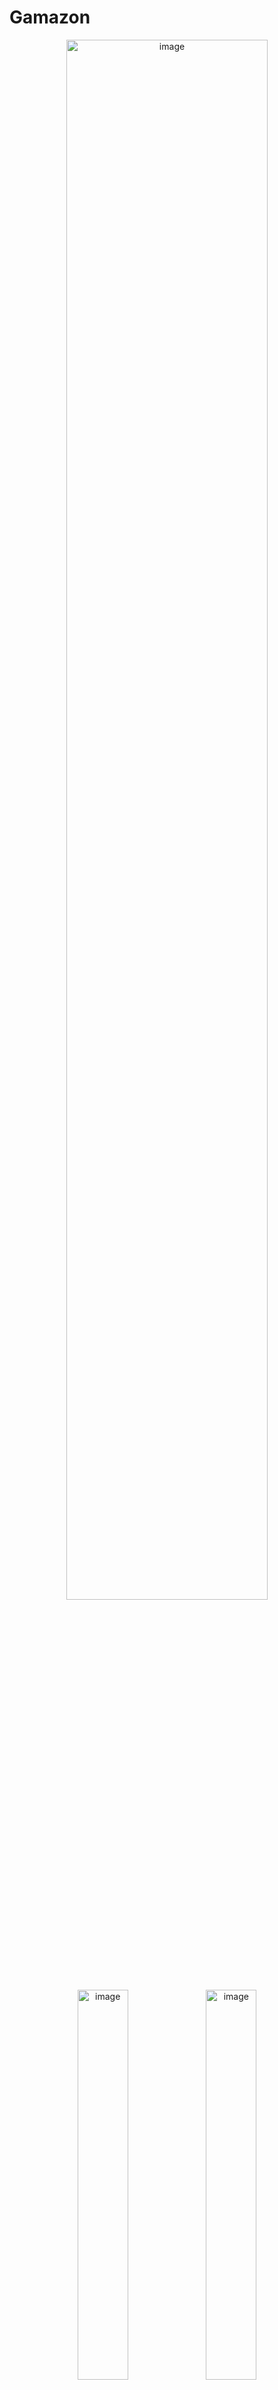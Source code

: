 # Gamazon

<div align="center">
  <img alt="image" src="https://github.com/user-attachments/assets/8663fdf9-df94-4f77-a50c-32808384bbdb" width="80%"/> </br>
  <img alt="image" src="https://github.com/user-attachments/assets/64e7ce6b-54cb-47f3-9165-a13cc4f05435" width="40%"/>
  <img alt="image" src="https://github.com/user-attachments/assets/c120bbb0-9f2f-4300-a069-b06a11275ca4" width="40%"/>
  <img alt="image" src="https://github.com/user-attachments/assets/a75a5692-32a5-4b08-b644-cb6006f85e8f" width="40%"/>
  <img alt="image" src="https://github.com/user-attachments/assets/24717634-5c00-419d-81e7-21a67b8bd37e" width="40%"/>
</div>


## You can add, delete, edit products and clients in this application!

You have to modify database information! 
